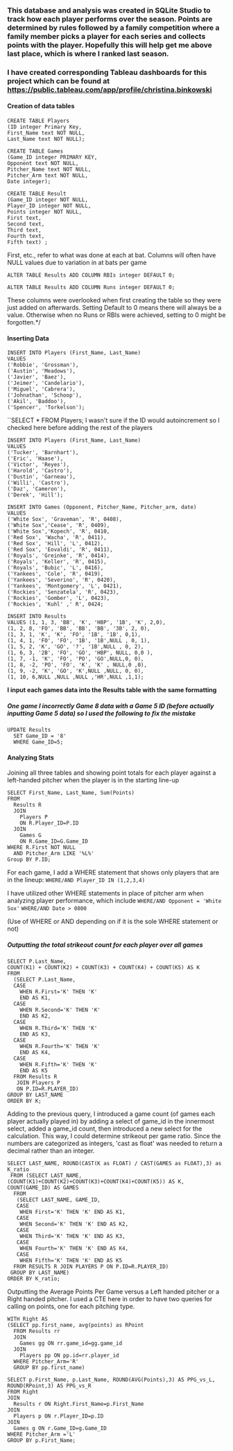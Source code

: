 ### This database and analysis was created in SQLite Studio to track how each player performs over the season. Points are determined by rules followed by a family competition where a family member picks a player for each series and collects points with the player. Hopefully this will help get me above last place, which is where I ranked last season.

### I have created corresponding Tableau dashboards for this project which can be found at https://public.tableau.com/app/profile/christina.binkowski

#### Creation of data tables
```
CREATE TABLE Players
(ID integer Primary Key,
First_Name text NOT NULL,
Last_Name text NOT NULL);
```
```
CREATE TABLE Games
(Game_ID integer PRIMARY KEY,
Opponent text NOT NULL,
Pitcher_Name text NOT NULL,
Pitcher_Arm text NOT NULL,
Date integer);
```
```
CREATE TABLE Result
(Game_ID integer NOT NULL,
Player_ID integer NOT NULL,
Points integer NOT NULL,
First text,
Second text,
Third text,
Fourth text,
Fifth text) ;
```
First, etc., refer to what was done at each at bat. Columns will often have NULL values due to variation in at bats per game


``ALTER TABLE Results ADD COLUMN RBIs integer DEFAULT 0;``

``ALTER TABLE Results ADD COLUMN Runs integer DEFAULT 0;``

These columns were overlooked when first creating the table so they were just added on afterwards. Setting Default to 0 means there will always be a value. Otherwise when no Runs or RBIs were achieved, setting to 0 might be forgotten.*/

#### Inserting Data
```
INSERT INTO Players (First_Name, Last_Name) 
VALUES 
('Robbie', 'Grossman'),
('Austin', 'Meadows'),
('Javier', 'Baez'),
('Jeimer', 'Candelario'),
('Miguel', 'Cabrera'),
('Johnathan', 'Schoop'),
('Akil', 'Baddoo'),
('Spencer', 'Torkelson');
```

``SELECT * FROM Players;
I wasn't sure if the ID would autoincrement so I checked here before adding the rest of the players
```
INSERT INTO Players (First_Name, Last_Name)
VALUES
('Tucker', 'Barnhart'),
('Eric', 'Haase'),
('Victor', 'Reyes'),
('Harold', 'Castro'),
('Dustin', 'Garneau'),
('Willi', 'Castro'),
('Daz', 'Cameron'),
('Derek', 'Hill');
```
```
INSERT INTO Games (Opponent, Pitcher_Name, Pitcher_arm, date)
VALUES 
('White Sox', 'Graveman', 'R', 0408),
('White Sox','Cease', 'R', 0409),
('White Sox','Kopech', 'R', 0410,
('Red Sox', 'Wacha', 'R', 0411),
('Red Sox', 'Hill', 'L', 0412),
('Red Sox', 'Eovaldi', 'R', 0411),
('Royals', 'Greinke', 'R', 0414),
('Royals', 'Keller', 'R', 0415),
('Royals', 'Bubic', 'L', 0416),
('Yankees', 'Cole', 'R', 0419),
('Yankees', 'Severino', 'R', 0420),
('Yankees', 'Montgomery', 'L', 0421),
('Rockies', 'Senzatela', 'R', 0423),
('Rockies', 'Gomber', 'L', 0423),
('Rockies', 'Kuhl' ,' R', 0424;
```
```
INSERT INTO Results 
VALUES (1, 1, 3, 'BB', 'K', 'HBP', '1B', 'K', 2,0),
(1, 2, 8, 'FO', 'BB', 'BB', 'BB', '3B', 2, 0),
(1, 3, 1, 'K', 'K', 'FO', '1B', '1B', 0,1),
(1, 4, 1, 'FO', 'FO', '1B', '1B',NULL , 0, 1),
(1, 5, 2, 'K', 'GO', '?', '1B',NULL , 0, 2),
(1, 6, 3, '2B', 'FO', 'GO', 'HBP', NULL, 0,0 ),
(1, 7, -1, 'K', 'FO', 'PO', 'GO',NULL,0, 0),
(1, 8, -2, 'PO', 'FO', 'K', 'K' , NULL,0 ,0),
(1, 9, -2, 'K', 'GO', 'K',NULL ,NULL, 0, 0),
(1, 10, 6,NULL ,NULL ,NULL ,'HR',NULL ,1,1);
  ```
**I input each games data into the Results table with the same formatting**

##### One game I incorrectly Game 8 data with a Game 5 ID (before actually inputting Game 5 data) so I used the following to fix the mistake
```
UPDATE Results
  SET Game_ID = '8'
  WHERE Game_ID=5;
  ```
#### Analyzing Stats
Joining all three tables and showing point totals for each player against a left-handed pitcher when the player is in the starting line-up
```
SELECT First_Name, Last_Name, Sum(Points) 
FROM
  Results R
  JOIN
    Players P
    ON R.Player_ID=P.ID
  JOIN
    Games G
    ON R.Game_ID=G.Game_ID
WHERE R.First NOT NULL
  AND Pitcher_Arm LIKE '%L%'
Group BY P.ID;
```
For each game, I add a WHERE statement that shows only players that are in the lineup:
`` WHERE/AND Player_ID IN (1,2,3,4) ``

I have utilized other WHERE statements in place of pitcher arm when analyzing player performance, which include
`` WHERE/AND Opponent = 'White Sox' ``
`` WHERE/AND Date > 0800 ``

(Use of WHERE or AND depending on if it is the sole WHERE statement or not)

##### Outputting the total strikeout count for each player over all games
```
SELECT P.Last_Name, 
COUNT(K1) + COUNT(K2) + COUNT(K3) + COUNT(K4) + COUNT(K5) AS K 
FROM 
  (SELECT P.Last_Name, 
  CASE
    WHEN R.First='K' THEN 'K'
    END AS K1,
  CASE   
    WHEN R.Second='K' THEN 'K' 
    END AS K2,
  CASE   
    WHEN R.Third='K' THEN 'K' 
    END AS K3,
  CASE 
    WHEN R.Fourth='K' THEN 'K' 
    END AS K4,
  CASE 
    WHEN R.Fifth='K' THEN 'K'
    END AS K5
  FROM Results R 
   JOIN Players P 
   ON P.ID=R.PLAYER_ID)
GROUP BY LAST_NAME
ORDER BY K;
```
Adding to the previous query, I introduced a game count (of games each player actually played in) by adding a select of game_id in the innermost select, added a game_id count, then introduced a new select for the calculation. This way, I could determine strikeout per game ratio. Since the numbers are categorized as integers, 'cast as float' was needed to return a decimal rather than an integer.
```
SELECT LAST_NAME, ROUND(CAST(K as FLOAT) / CAST(GAMES as FLOAT),3) as K_ratio 
 FROM (SELECT LAST_NAME, (COUNT(K1)+COUNT(K2)+COUNT(K3)+COUNT(K4)+COUNT(K5)) AS K, COUNT(GAME_ID) AS GAMES 
  FROM 
   (SELECT LAST_NAME, GAME_ID, 
   CASE
    WHEN First='K' THEN 'K' END AS K1,
   CASE    
    WHEN Second='K' THEN 'K' END AS K2,
   CASE
    WHEN Third='K' THEN 'K' END AS K3,
   CASE 
    WHEN Fourth='K' THEN 'K' END AS K4,
   CASE
    WHEN Fifth='K' THEN 'K' END AS K5
  FROM RESULTS R JOIN PLAYERS P ON P.ID=R.PLAYER_ID)
 GROUP BY LAST_NAME)
ORDER BY K_ratio;
   ```
Outputting the Average Points Per Game versus a Left handed pitcher or a Right handed pitcher. I used a CTE here in order to have two queries for calling on points, one for each pitching type. 
```
WITH Right AS
(SELECT pp.first_name, avg(points) as RPoint 
  FROM Results rr 
  JOIN 
    Games gg ON rr.game_id=gg.game_id 
  JOIN 
    Players pp ON pp.id=rr.player_id
  WHERE Pitcher_Arm='R'
  GROUP BY pp.first_name)

SELECT p.First_Name, p.Last_Name, ROUND(AVG(Points),3) AS PPG_vs_L, ROUND(RPoint,3) AS PPG_vs_R
FROM Right
JOIN
  Results r ON Right.First_Name=p.First_Name
JOIN
  Players p ON r.Player_ID=p.ID
JOIN 
  Games g ON r.Game_ID=g.Game_ID
WHERE Pitcher_Arm ='L'
GROUP BY p.First_Name;
```
